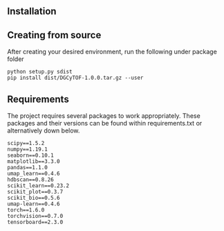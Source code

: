 ## Installation

## Creating from source

After creating your desired environment, run the following under package folder

```
python setup.py sdist
pip install dist/DGCyTOF-1.0.0.tar.gz --user
```

## Requirements

The project requires several packages to work appropriately. These packages and their versions can be found within requirements.txt or alternatively down below.

```
scipy==1.5.2
numpy==1.19.1
seaborn==0.10.1
matplotlib==3.3.0
pandas==1.1.0
umap_learn==0.4.6
hdbscan==0.8.26
scikit_learn==0.23.2
scikit_plot==0.3.7
scikit_bio==0.5.6
umap-learn==0.4.6
torch==1.6.0
torchvision==0.7.0
tensorboard==2.3.0
```